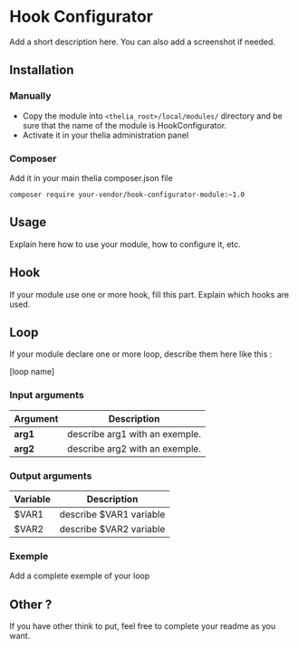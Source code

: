 # Hook Configurator

Add a short description here. You can also add a screenshot if needed.

## Installation

### Manually

* Copy the module into ```<thelia_root>/local/modules/``` directory and be sure that the name of the module is HookConfigurator.
* Activate it in your thelia administration panel

### Composer

Add it in your main thelia composer.json file

```
composer require your-vendor/hook-configurator-module:~1.0
```

## Usage

Explain here how to use your module, how to configure it, etc.

## Hook

If your module use one or more hook, fill this part. Explain which hooks are used.


## Loop

If your module declare one or more loop, describe them here like this :

[loop name]

### Input arguments

|Argument |Description |
|---      |--- |
|**arg1** | describe arg1 with an exemple. |
|**arg2** | describe arg2 with an exemple. |

### Output arguments

|Variable   |Description |
|---        |--- |
|$VAR1    | describe $VAR1 variable |
|$VAR2    | describe $VAR2 variable |

### Exemple

Add a complete exemple of your loop

## Other ?

If you have other think to put, feel free to complete your readme as you want.
